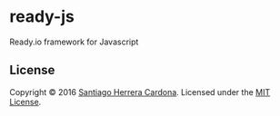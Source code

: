 # ready-js
Ready.io framework for Javascript

## License
Copyright &copy; 2016 [Santiago Herrera Cardona](https://github.com/ready-io).
Licensed under the [MIT License](LICENSE).
